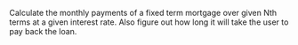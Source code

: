Calculate the monthly payments of a fixed term mortgage over given Nth terms at a given interest rate. Also figure out how long it will take the user to pay back the loan.
